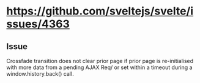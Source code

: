 # https://github.com/sveltejs/svelte/issues/4363

## Issue
Crossfade transition does not clear prior page if prior page is re-initialised with more data from a pending AJAX Req/ or set within a timeout during a window.history.back() call.



